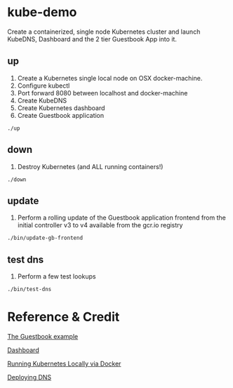 # kube-demo

Create a containerized, single node Kubernetes cluster and launch KubeDNS, Dashboard and the 2 tier Guestbook App into it.


## up

1. Create a Kubernetes single local node on OSX docker-machine.
2. Configure kubectl
3. Port forward 8080 between localhost and docker-machine
4. Create KubeDNS
5. Create Kubernetes dashboard
6. Create Guestbook application

```
./up
```


## down

1. Destroy Kubernetes (and ALL running containers!)

```
./down
```


## update

1. Perform a rolling update of the Guestbook application frontend from the initial controller v3 to v4 available from the gcr.io registry

```
./bin/update-gb-frontend
```


## test dns

1. Perform a few test lookups

```
./bin/test-dns
```

# Reference & Credit

[The Guestbook example](http://releases.k8s.io/release-1.1/examples/guestbook/README.md)

[Dashboard](https://github.com/kubernetes/dashboard)

[Running Kubernetes Locally via Docker](http://kubernetes.io/docs/getting-started-guides/docker/)

[Deploying DNS](http://kubernetes.io/docs/getting-started-guides/docker-multinode/deployDNS/)
